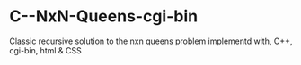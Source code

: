 # C--NxN-Queens-cgi-bin
Classic recursive solution to the nxn queens problem implementd with, C++, cgi-bin, html &amp; CSS
